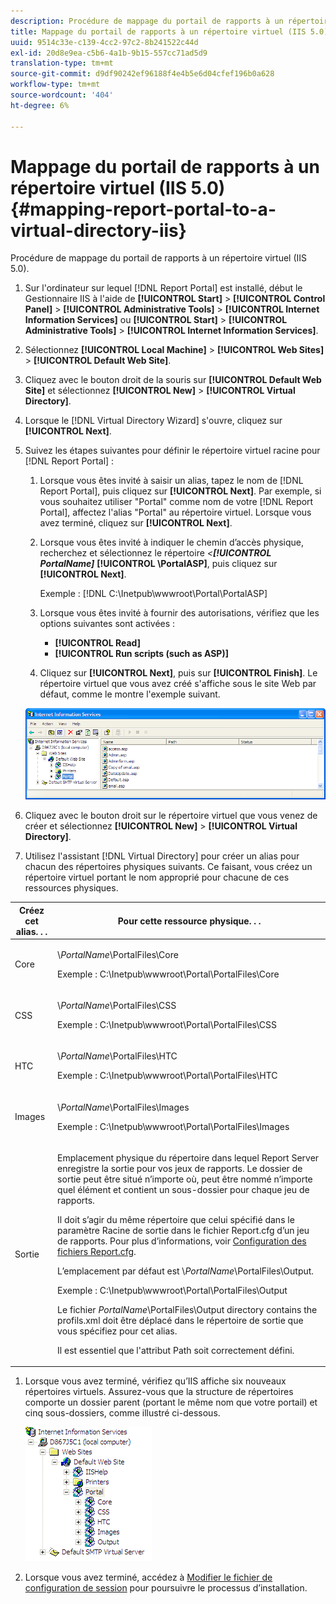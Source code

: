 ```yaml
---
description: Procédure de mappage du portail de rapports à un répertoire virtuel (IIS 5.0).
title: Mappage du portail de rapports à un répertoire virtuel (IIS 5.0)
uuid: 9514c33e-c139-4cc2-97c2-8b241522c44d
exl-id: 20d8e9ea-c5b6-4a1b-9b15-557cc71ad5d9
translation-type: tm+mt
source-git-commit: d9df90242ef96188f4e4b5e6d04cfef196b0a628
workflow-type: tm+mt
source-wordcount: '404'
ht-degree: 6%

---
```


# Mappage du portail de rapports à un répertoire virtuel (IIS 5.0){#mapping-report-portal-to-a-virtual-directory-iis}

Procédure de mappage du portail de rapports à un répertoire virtuel (IIS 5.0).

1. Sur l&#39;ordinateur sur lequel [!DNL Report Portal] est installé, début le Gestionnaire IIS à l&#39;aide de **[!UICONTROL Start]** > **[!UICONTROL Control Panel]** > **[!UICONTROL Administrative Tools]** > **[!UICONTROL Internet Information Services]** ou **[!UICONTROL Start]** > **[!UICONTROL Administrative Tools]** > **[!UICONTROL Internet Information Services]**.

1. Sélectionnez **[!UICONTROL Local Machine]** > **[!UICONTROL Web Sites]** > **[!UICONTROL Default Web Site]**.

1. Cliquez avec le bouton droit de la souris sur **[!UICONTROL Default Web Site]** et sélectionnez **[!UICONTROL New]** > **[!UICONTROL Virtual Directory]**.

1. Lorsque le [!DNL Virtual Directory Wizard] s&#39;ouvre, cliquez sur **[!UICONTROL Next]**.

1. Suivez les étapes suivantes pour définir le répertoire virtuel racine pour [!DNL Report Portal] :

   1. Lorsque vous êtes invité à saisir un alias, tapez le nom de [!DNL Report Portal], puis cliquez sur **[!UICONTROL Next]**. Par exemple, si vous souhaitez utiliser &quot;Portal&quot; comme nom de votre [!DNL Report Portal], affectez l&#39;alias &quot;Portal&quot; au répertoire virtuel. Lorsque vous avez terminé, cliquez sur **[!UICONTROL Next]**.

   1. Lorsque vous êtes invité à indiquer le chemin d’accès physique, recherchez et sélectionnez le répertoire *&lt;**[!UICONTROL PortalName]*** **[!UICONTROL \PortalASP]**, puis cliquez sur **[!UICONTROL Next]**.

      Exemple : [!DNL C:\Inetpub\wwwroot\Portal\PortalASP]

   1. Lorsque vous êtes invité à fournir des autorisations, vérifiez que les options suivantes sont activées :

      * **[!UICONTROL Read]**
      * **[!UICONTROL Run scripts (such as ASP)]**
   1. Cliquez sur **[!UICONTROL Next]**, puis sur **[!UICONTROL Finish]**. Le répertoire virtuel que vous avez créé s&#39;affiche sous le site Web par défaut, comme le montre l&#39;exemple suivant.

   ![](assets/RptPort_scrn_VirDirManual.png)

1. Cliquez avec le bouton droit sur le répertoire virtuel que vous venez de créer et sélectionnez **[!UICONTROL New]** > **[!UICONTROL Virtual Directory]**.

1. Utilisez l&#39;assistant [!DNL Virtual Directory] pour créer un alias pour chacun des répertoires physiques suivants. Ce faisant, vous créez un répertoire virtuel portant le nom approprié pour chacune de ces ressources physiques.

<table id="table_B2E04423C20F40CAA8EDA3FCBA210AA2"> 
 <thead> 
  <tr> 
   <th colname="col1" class="entry"> Créez cet alias. . . </th> 
   <th colname="col2" class="entry"> Pour cette ressource physique. . . </th> 
  </tr>
 </thead>
 <tbody> 
  <tr> 
   <td colname="col1"> Core </td> 
   <td colname="col2"> <p>\<i>PortalName</i>\PortalFiles\Core </p> <p>Exemple : <span class="filepath"> C:\Inetpub\wwwroot\Portal\PortalFiles\Core</span> </p> </td> 
  </tr> 
  <tr> 
   <td colname="col1"> CSS </td> 
   <td colname="col2"> <p>\<i>PortalName</i>\PortalFiles\CSS </p> <p>Exemple : <span class="filepath"> C:\Inetpub\wwwroot\Portal\PortalFiles\CSS</span> </p> </td> 
  </tr> 
  <tr> 
   <td colname="col1"> HTC </td> 
   <td colname="col2"> <p>\<i>PortalName</i>\PortalFiles\HTC </p> <p>Exemple : <span class="filepath"> C:\Inetpub\wwwroot\Portal\PortalFiles\HTC</span> </p> </td> 
  </tr> 
  <tr> 
   <td colname="col1"> Images </td> 
   <td colname="col2"> <p>\<i>PortalName</i>\PortalFiles\Images </p> <p>Exemple : <span class="filepath"> C:\Inetpub\wwwroot\Portal\PortalFiles\Images</span> </p> </td> 
  </tr> 
  <tr> 
   <td colname="col1"> Sortie </td> 
   <td colname="col2"> <p>Emplacement physique du répertoire dans lequel <span class="keyword"> Report Server</span> enregistre la sortie pour vos jeux de rapports. Le dossier de sortie peut être situé n’importe où, peut être nommé n’importe quel élément et contient un sous-dossier pour chaque jeu de rapports. </p> <p>Il doit s’agir du même répertoire que celui spécifié dans le paramètre Racine de sortie dans le fichier <span class="filepath"> Report.cfg</span> d’un jeu de rapports. Pour plus d’informations, voir <a href="../../../../home/c-rpt-oview/c-admin-rpt/c-config-rpt-files.md#concept-cf4b95344fcb4c8c877db91e5f1d345d"> Configuration des fichiers Report.cfg</a>. </p> <p>L’emplacement par défaut est \<i>PortalName</i>\PortalFiles\Output. </p> <p>Exemple : <span class="filepath"> C:\Inetpub\wwwroot\Portal\PortalFiles\Output</span> </p> <p>Le fichier <i>PortalName</i>\PortalFiles\Output directory contains the <span class="filepath"> profils.xml</span> doit être déplacé dans le répertoire de sortie que vous spécifiez pour cet alias. </p> <p>Il est essentiel que l'attribut <span class="wintitle"> Path</span> soit correctement défini. </p> </td> 
  </tr> 
 </tbody> 
</table>

1. Lorsque vous avez terminé, vérifiez qu’IIS affiche six nouveaux répertoires virtuels. Assurez-vous que la structure de répertoires comporte un dossier parent (portant le même nom que votre portail) et cinq sous-dossiers, comme illustré ci-dessous.

   ![](assets/rptPort_scrn_VirDirs_Installed.png)

1. Lorsque vous avez terminé, accédez à [Modifier le fichier de configuration de session](../../../../home/c-rpt-oview/c-install-rpt-port/t-edit-sess-config-file.md#task-cf11c3a780bd4936afd3f64a6b30afc7) pour poursuivre le processus d’installation.
